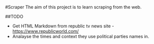 #Scraper
The aim of this project is to learn scraping from the web.

##TODO
- Get HTML Markdown from republic tv news site - https://www.republicworld.com/
- Analayse the times and context they use political parties names in.







